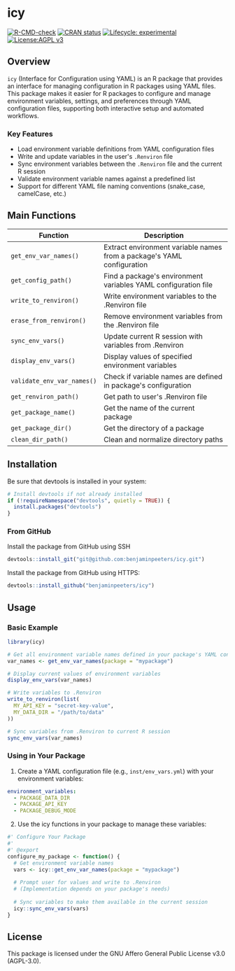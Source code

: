 # icy

[![R-CMD-check](https://github.com/benjaminpeeters/icy/workflows/R-CMD-check/badge.svg)](https://github.com/benjaminpeeters/icy/actions)
[![CRAN status](https://www.r-pkg.org/badges/version/icy)](https://CRAN.R-project.org/package=icy)
[![Lifecycle: experimental](https://img.shields.io/badge/lifecycle-experimental-orange.svg)](https://lifecycle.r-lib.org/articles/stages.html#experimental)
[![License:AGPL v3](https://img.shields.io/badge/License-AGPL%20v3-blue.svg)](https://www.gnu.org/licenses/agpl-3.0)

## Overview

`icy` (Interface for Configuration using YAML) is an R package that provides an interface for managing configuration in R packages using YAML files. This package makes it easier for R packages to configure and manage environment variables, settings, and preferences through YAML configuration files, supporting both interactive setup and automated workflows.

### Key Features

- Load environment variable definitions from YAML configuration files
- Write and update variables in the user's `.Renviron` file
- Sync environment variables between the `.Renviron` file and the current R session
- Validate environment variable names against a predefined list
- Support for different YAML file naming conventions (snake_case, camelCase, etc.)

## Main Functions

| Function | Description |
|----------|-------------|
| `get_env_var_names()` | Extract environment variable names from a package's YAML configuration |
| `get_config_path()` | Find a package's environment variables YAML configuration file |
| `write_to_renviron()` | Write environment variables to the .Renviron file |
| `erase_from_renviron()` | Remove environment variables from the .Renviron file |
| `sync_env_vars()` | Update current R session with variables from .Renviron |
| `display_env_vars()` | Display values of specified environment variables |
| `validate_env_var_names()` | Check if variable names are defined in package's configuration |
| `get_renviron_path()` | Get path to user's .Renviron file |
| `get_package_name()` | Get the name of the current package |
| `get_package_dir()` | Get the directory of a package |
| `clean_dir_path()` | Clean and normalize directory paths |

## Installation

Be sure that devtools is installed in your system:
```r
# Install devtools if not already installed
if (!requireNamespace("devtools", quietly = TRUE)) {
  install.packages("devtools")
}
```

### From GitHub

Install the package from GitHub using SSH
```r
devtools::install_git("git@github.com:benjaminpeeters/icy.git")
```

Install the package from GitHub using HTTPS:
```r
devtools::install_github("benjaminpeeters/icy")
```

## Usage

### Basic Example

```r
library(icy)

# Get all environment variable names defined in your package's YAML config
var_names <- get_env_var_names(package = "mypackage")

# Display current values of environment variables
display_env_vars(var_names)

# Write variables to .Renviron
write_to_renviron(list(
  MY_API_KEY = "secret-key-value",
  MY_DATA_DIR = "/path/to/data"
))

# Sync variables from .Renviron to current R session
sync_env_vars(var_names)
```

### Using in Your Package

1. Create a YAML configuration file (e.g., `inst/env_vars.yml`) with your environment variables:

```yaml
environment_variables:
  - PACKAGE_DATA_DIR
  - PACKAGE_API_KEY
  - PACKAGE_DEBUG_MODE
```

2. Use the icy functions in your package to manage these variables:

```r
#' Configure Your Package
#' 
#' @export
configure_my_package <- function() {
  # Get environment variable names
  vars <- icy::get_env_var_names(package = "mypackage")
  
  # Prompt user for values and write to .Renviron
  # (Implementation depends on your package's needs)
  
  # Sync variables to make them available in the current session
  icy::sync_env_vars(vars)
}
```

## License

This package is licensed under the GNU Affero General Public License v3.0 (AGPL-3.0).
